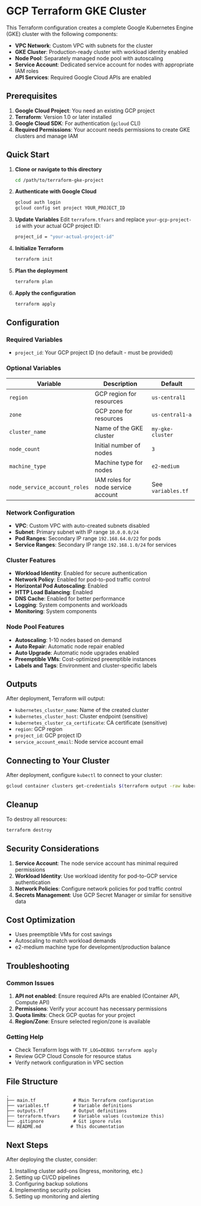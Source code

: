 # GCP Terraform GKE Cluster

This Terraform configuration creates a complete Google Kubernetes Engine (GKE) cluster with the following components:

- **VPC Network**: Custom VPC with subnets for the cluster
- **GKE Cluster**: Production-ready cluster with workload identity enabled
- **Node Pool**: Separately managed node pool with autoscaling
- **Service Account**: Dedicated service account for nodes with appropriate IAM roles
- **API Services**: Required Google Cloud APIs are enabled

## Prerequisites

1. **Google Cloud Project**: You need an existing GCP project
2. **Terraform**: Version 1.0 or later installed
3. **Google Cloud SDK**: For authentication (`gcloud` CLI)
4. **Required Permissions**: Your account needs permissions to create GKE clusters and manage IAM

## Quick Start

1. **Clone or navigate to this directory**
   ```bash
   cd /path/to/terraform-gke-project
   ```

2. **Authenticate with Google Cloud**
   ```bash
   gcloud auth login
   gcloud config set project YOUR_PROJECT_ID
   ```

3. **Update Variables**
   Edit `terraform.tfvars` and replace `your-gcp-project-id` with your actual GCP project ID:
   ```bash
   project_id = "your-actual-project-id"
   ```

4. **Initialize Terraform**
   ```bash
   terraform init
   ```

5. **Plan the deployment**
   ```bash
   terraform plan
   ```

6. **Apply the configuration**
   ```bash
   terraform apply
   ```

## Configuration

### Required Variables

- `project_id`: Your GCP project ID (no default - must be provided)

### Optional Variables

| Variable | Description | Default |
|----------|-------------|---------|
| `region` | GCP region for resources | `us-central1` |
| `zone` | GCP zone for resources | `us-central1-a` |
| `cluster_name` | Name of the GKE cluster | `my-gke-cluster` |
| `node_count` | Initial number of nodes | `3` |
| `machine_type` | Machine type for nodes | `e2-medium` |
| `node_service_account_roles` | IAM roles for node service account | See `variables.tf` |

### Network Configuration

- **VPC**: Custom VPC with auto-created subnets disabled
- **Subnet**: Primary subnet with IP range `10.0.0.0/24`
- **Pod Ranges**: Secondary IP range `192.168.64.0/22` for pods
- **Service Ranges**: Secondary IP range `192.168.1.0/24` for services

### Cluster Features

- **Workload Identity**: Enabled for secure authentication
- **Network Policy**: Enabled for pod-to-pod traffic control
- **Horizontal Pod Autoscaling**: Enabled
- **HTTP Load Balancing**: Enabled
- **DNS Cache**: Enabled for better performance
- **Logging**: System components and workloads
- **Monitoring**: System components

### Node Pool Features

- **Autoscaling**: 1-10 nodes based on demand
- **Auto Repair**: Automatic node repair enabled
- **Auto Upgrade**: Automatic node upgrades enabled
- **Preemptible VMs**: Cost-optimized preemptible instances
- **Labels and Tags**: Environment and cluster-specific labels

## Outputs

After deployment, Terraform will output:

- `kubernetes_cluster_name`: Name of the created cluster
- `kubernetes_cluster_host`: Cluster endpoint (sensitive)
- `kubernetes_cluster_ca_certificate`: CA certificate (sensitive)
- `region`: GCP region
- `project_id`: GCP project ID
- `service_account_email`: Node service account email

## Connecting to Your Cluster

After deployment, configure `kubectl` to connect to your cluster:

```bash
gcloud container clusters get-credentials $(terraform output -raw kubernetes_cluster_name) --region $(terraform output -raw region)
```

## Cleanup

To destroy all resources:

```bash
terraform destroy
```

## Security Considerations

1. **Service Account**: The node service account has minimal required permissions
2. **Workload Identity**: Use workload identity for pod-to-GCP service authentication
3. **Network Policies**: Configure network policies for pod traffic control
4. **Secrets Management**: Use GCP Secret Manager or similar for sensitive data

## Cost Optimization

- Uses preemptible VMs for cost savings
- Autoscaling to match workload demands
- e2-medium machine type for development/production balance

## Troubleshooting

### Common Issues

1. **API not enabled**: Ensure required APIs are enabled (Container API, Compute API)
2. **Permissions**: Verify your account has necessary permissions
3. **Quota limits**: Check GCP quotas for your project
4. **Region/Zone**: Ensure selected region/zone is available

### Getting Help

- Check Terraform logs with `TF_LOG=DEBUG terraform apply`
- Review GCP Cloud Console for resource status
- Verify network configuration in VPC section

## File Structure

```
.
├── main.tf              # Main Terraform configuration
├── variables.tf         # Variable definitions
├── outputs.tf           # Output definitions
├── terraform.tfvars     # Variable values (customize this)
├── .gitignore           # Git ignore rules
└── README.md           # This documentation
```

## Next Steps

After deploying the cluster, consider:

1. Installing cluster add-ons (Ingress, monitoring, etc.)
2. Setting up CI/CD pipelines
3. Configuring backup solutions
4. Implementing security policies
5. Setting up monitoring and alerting
